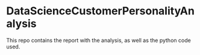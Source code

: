 # DataScienceCustomerPersonalityAnalysis

This repo contains the report with the analysis, as well as the python code used.
